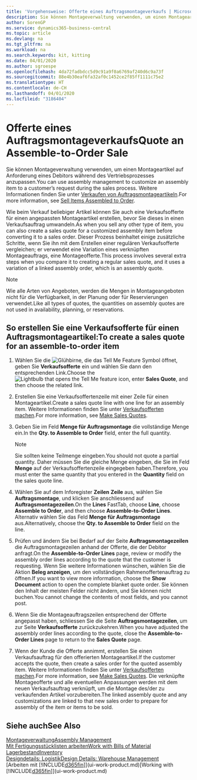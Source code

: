```yaml
---
title: 'Vorgehensweise: Offerte eines Auftragsmontageverkaufs | Microsoft Docs'
description: Sie können Montageverwaltung verwenden, um einen Montageartikel auf Anforderung eines Debitors während des Vertriebsprozesses anzupassen.
author: SorenGP
ms.service: dynamics365-business-central
ms.topic: article
ms.devlang: na
ms.tgt_pltfrm: na
ms.workload: na
ms.search.keywords: kit, kitting
ms.date: 04/01/2020
ms.author: sgroespe
ms.openlocfilehash: 4da72fadbdcc5d9c91a9f0a6769af240d6c9a73f
ms.sourcegitcommit: 88e4b30eaf6fa32af0c1452ce2f85ff1111c75e2
ms.translationtype: HT
ms.contentlocale: de-CH
ms.lasthandoff: 04/01/2020
ms.locfileid: "3186404"
---
```

# <a name="quote-an-assemble-to-order-sale"></a><span data-ttu-id="909e1-103">Offerte eines Auftragsmontageverkaufs</span><span class="sxs-lookup"><span data-stu-id="909e1-103">Quote an Assemble-to-Order Sale</span></span>
<span data-ttu-id="909e1-104">Sie können Montageverwaltung verwenden, um einen Montageartikel auf Anforderung eines Debitors während des Vertriebsprozesses anzupassen.</span><span class="sxs-lookup"><span data-stu-id="909e1-104">You can use assembly management to customize an assembly item to a customer’s request during the sales process.</span></span> <span data-ttu-id="909e1-105">Weitere Informationen finden Sie unter [Verkaufen von Auftragsmontageartikeln](assembly-how-to-sell-items-assembled-to-order.md).</span><span class="sxs-lookup"><span data-stu-id="909e1-105">For more information, see [Sell Items Assembled to Order](assembly-how-to-sell-items-assembled-to-order.md).</span></span>  

<span data-ttu-id="909e1-106">Wie beim Verkauf beliebiger Artikel können Sie auch eine Verkaufsofferte für einen angepassten Montageartikel erstellen, bevor Sie dieses in einen Verkaufsauftrag umwandeln.</span><span class="sxs-lookup"><span data-stu-id="909e1-106">As when you sell any other type of item, you can also create a sales quote for a customized assembly item before converting it to a sales order.</span></span> <span data-ttu-id="909e1-107">Dieser Prozess beinhaltet einige zusätzliche Schritte, wenn Sie ihn mit dem Erstellen einer regulären Verkaufsofferte vergleichen; er verwendet eine Variation eines verknüpften Montageauftrags, eine Montageofferte.</span><span class="sxs-lookup"><span data-stu-id="909e1-107">This process involves several extra steps when you compare it to creating a regular sales quote, and it uses a variation of a linked assembly order, which is an assembly quote.</span></span>

> [!NOTE]  
>  <span data-ttu-id="909e1-108">Wie alle Arten von Angeboten, werden die Mengen in Montageangeboten nicht für die Verfügbarkeit, in der Planung oder für Reservierungen verwendet.</span><span class="sxs-lookup"><span data-stu-id="909e1-108">Like all types of quotes, the quantities on assembly quotes are not used in availability, planning, or reservations.</span></span>  

## <a name="to-create-a-sales-quote-for-an-assemble-to-order-item"></a><span data-ttu-id="909e1-109">So erstellen Sie eine Verkaufsofferte für einen Auftragsmontageartikel:</span><span class="sxs-lookup"><span data-stu-id="909e1-109">To create a sales quote for an assemble-to-order item</span></span>  
1.  <span data-ttu-id="909e1-110">Wählen Sie die ![Glühbirne, die das Tell Me Feature](media/ui-search/search_small.png "Tell Me-Funktion") Symbol öffnet, geben Sie **Verkaufsofferte** ein und wählen Sie dann den entsprechenden Link.</span><span class="sxs-lookup"><span data-stu-id="909e1-110">Choose the ![Lightbulb that opens the Tell Me feature](media/ui-search/search_small.png "Tell me what you want to do") icon, enter **Sales Quote**, and then choose the related link.</span></span>  
2.  <span data-ttu-id="909e1-111">Erstellen Sie eine Verkaufsoffertenzeile mit einer Zeile für einen Montageartikel.</span><span class="sxs-lookup"><span data-stu-id="909e1-111">Create a sales quote line with one line for an assembly item.</span></span> <span data-ttu-id="909e1-112">Weitere Informationen finden Sie unter [Verkaufsofferten machen](sales-how-make-offers.md).</span><span class="sxs-lookup"><span data-stu-id="909e1-112">For more information, see [Make Sales Quotes](sales-how-make-offers.md).</span></span>  
3.  <span data-ttu-id="909e1-113">Geben Sie im Feld **Menge für Auftragsmontage** die vollständige Menge ein.</span><span class="sxs-lookup"><span data-stu-id="909e1-113">In the **Qty. to Assemble to Order** field, enter the full quantity.</span></span>

    > [!NOTE]  
    >  <span data-ttu-id="909e1-114">Sie sollten keine Teilmenge eingeben.</span><span class="sxs-lookup"><span data-stu-id="909e1-114">You should not quote a partial quantity.</span></span> <span data-ttu-id="909e1-115">Daher müssen Sie die gleiche Menge eingeben, die Sie im Feld **Menge** auf der Verkaufsoffertenzeile eingegeben haben.</span><span class="sxs-lookup"><span data-stu-id="909e1-115">Therefore, you must enter the same quantity that you entered in the **Quantity** field on the sales quote line.</span></span>  

4.  <span data-ttu-id="909e1-116">Wählen Sie auf dem Inforegister **Zeilen** **Zeile** aus, wählen Sie **Auftragsmontage**, und klicken Sie anschliessend auf **Auftragsmontagezeilen**.</span><span class="sxs-lookup"><span data-stu-id="909e1-116">On the **Lines** FastTab, choose **Line**, choose **Assemble to Order**, and then choose **Assemble-to-Order Lines**.</span></span> <span data-ttu-id="909e1-117">Alternativ wählen Sie das Feld **Menge für Auftragsmontage** aus.</span><span class="sxs-lookup"><span data-stu-id="909e1-117">Alternatively, choose the **Qty. to Assemble to Order** field on the line.</span></span>  
5.  <span data-ttu-id="909e1-118">Prüfen und ändern Sie bei Bedarf auf der Seite **Auftragsmontagezeilen** die Auftragsmontagezeilen anhand der Offerte, die der Debitor anfragt.</span><span class="sxs-lookup"><span data-stu-id="909e1-118">On the **Assemble-to-Order Lines** page, review or modify the assembly order lines according to the quote that the customer is requesting.</span></span> <span data-ttu-id="909e1-119">Wenn Sie weitere Informationen wünschen, wählen Sie die Aktion **Beleg anzeigen**, um den vollständigen Rahmenoffertenauftrag zu öffnen.</span><span class="sxs-lookup"><span data-stu-id="909e1-119">If you want to view more information, choose the **Show Document** action to open the complete blanket quote order.</span></span> <span data-ttu-id="909e1-120">Sie können den Inhalt der meisten Felder nicht ändern, und Sie können nicht buchen.</span><span class="sxs-lookup"><span data-stu-id="909e1-120">You cannot change the contents of most fields, and you cannot post.</span></span>  
6.  <span data-ttu-id="909e1-121">Wenn Sie die Montageauftragszeilen entsprechend der Offerte angepasst haben, schliessen Sie die Seite **Auftragsmontagezeilen**, um zur Seite **Verkaufsofferte** zurückzukehren.</span><span class="sxs-lookup"><span data-stu-id="909e1-121">When you have adjusted the assembly order lines according to the quote, close the **Assemble-to-Order Lines** page to return to the **Sales Quote** page.</span></span>  
7.  <span data-ttu-id="909e1-122">Wenn der Kunde die Offerte annimmt, erstellen Sie einen Verkaufsauftrag für den offerierten Montageartikel.</span><span class="sxs-lookup"><span data-stu-id="909e1-122">If the customer accepts the quote, then create a sales order for the quoted assembly item.</span></span> <span data-ttu-id="909e1-123">Weitere Informationen finden Sie unter [Verkaufsofferten machen](sales-how-make-offers.md).</span><span class="sxs-lookup"><span data-stu-id="909e1-123">For more information, see [Make Sales Quotes](sales-how-make-offers.md).</span></span> <span data-ttu-id="909e1-124">Die verknüpfte Montageofferte und alle eventuellen Anpassungen werden mit dem neuen Verkaufsauftrag verknüpft, um die Montage des/der zu verkaufenden Artikel vorzubereiten.</span><span class="sxs-lookup"><span data-stu-id="909e1-124">The linked assembly quote and any customizations are linked to that new sales order to prepare for assembly of the item or items to be sold.</span></span>  

## <a name="see-also"></a><span data-ttu-id="909e1-125">Siehe auch</span><span class="sxs-lookup"><span data-stu-id="909e1-125">See Also</span></span>  
[<span data-ttu-id="909e1-126">Montageverwaltung</span><span class="sxs-lookup"><span data-stu-id="909e1-126">Assembly Management</span></span>](assembly-assemble-items.md)  
[<span data-ttu-id="909e1-127">Mit Fertigungsstücklisten arbeiten</span><span class="sxs-lookup"><span data-stu-id="909e1-127">Work with Bills of Material</span></span>](inventory-how-work-BOMs.md)  
[<span data-ttu-id="909e1-128">Lagerbestand</span><span class="sxs-lookup"><span data-stu-id="909e1-128">Inventory</span></span>](inventory-manage-inventory.md)  
[<span data-ttu-id="909e1-129">Designdetails: Logistik</span><span class="sxs-lookup"><span data-stu-id="909e1-129">Design Details: Warehouse Management</span></span>](design-details-warehouse-management.md)  
<span data-ttu-id="909e1-130">[Arbeiten mit [!INCLUDE[d365fin](includes/d365fin_md.md)]](ui-work-product.md)</span><span class="sxs-lookup"><span data-stu-id="909e1-130">[Working with [!INCLUDE[d365fin](includes/d365fin_md.md)]](ui-work-product.md)</span></span>
